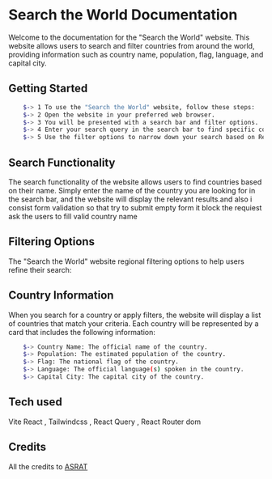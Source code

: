 # Search the World Documentation

Welcome to the documentation for the "Search the World" website. This website allows users to search and filter countries from around the world, providing information such as country name, population, flag, language, and capital city.

Getting Started
----------------
```bash
    $-> 1 To use the "Search the World" website, follow these steps:
    $-> 2 Open the website in your preferred web browser.
    $-> 3 You will be presented with a search bar and filter options.
    $-> 4 Enter your search query in the search bar to find specific countries.
    $-> 5 Use the filter options to narrow down your search based on Region.
```

Search Functionality
--------------------

The search functionality of the website allows users to find countries based on their name. Simply enter the name of the country you are looking for in the search bar, and the website will display the relevant results.and also i consist form validation so that try to submit empty form it block the requiest ask the users to fill valid country name

Filtering Options
-----------------

The "Search the World" website regional filtering options to help users refine their search:

Country Information
--------------------

When you search for a country or apply filters, the website will display a list of countries that match your criteria. Each country will be represented by a card that includes the following information:

```bash
    $-> Country Name: The official name of the country.
    $-> Population: The estimated population of the country.
    $-> Flag: The national flag of the country.
    $-> Language: The official language(s) spoken in the country.
    $-> Capital City: The capital city of the country.
```
Tech used 
-----------
Vite React , Tailwindcss , React Query , React Router dom

Credits
-----------
All the credits to [ASRAT](https://github.com/Asrat001/) 
